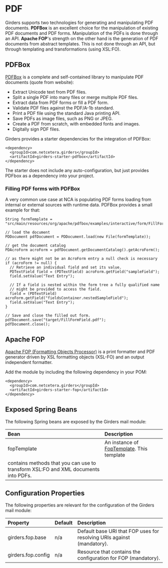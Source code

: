# PDF

Girders supports two technologies for generating and manipulating PDF documents. **PDFBox** is an excellent choice
for the manipulation of existing PDF documents and PDF forms. Manipulation of the PDFs is done through an API.
**Apache FOP**'s strength on the other hand is the generation of PDF documents from abstract templates. This is not
done through an API, but through templating and transformations (using XSL:FO).

## PDFBox

[PDFBox](https://pdfbox.apache.org) is a complete and self-contained library to manipulate PDF documents (quote
from website):

  * Extract Unicode text from PDF files.
  * Split a single PDF into many files or merge multiple PDF files.
  * Extract data from PDF forms or fill a PDF form.
  * Validate PDF files against the PDF/A-1b standard.
  * Print a PDF file using the standard Java printing API.
  * Save PDFs as image files, such as PNG or JPEG.
  * Create a PDF from scratch, with embedded fonts and images.
  * Digitally sign PDF files.

Girders provides a starter dependencies for the integration of PDFBox:

    <dependency>
      <groupId>com.netcetera.girders</groupId>
      <artifactId>girders-starter-pdfbox</artifactId>
    </dependency>
    
The starter does not include any auto-configuration, but just provides PDFbox as a dependency into your project.

### Filling PDF forms with PDFBox

A very common use case at NCA is populating PDF forms loading from internal or external sources with runtime data.
PDFBox provides a small example for that:
    
    String formTemplate = "src/main/resources/org/apache/pdfbox/examples/interactive/form/FillFormField.pdf";
        
    // load the document
    PDDocument pdfDocument = PDDocument.load(new File(formTemplate));
      
    // get the document catalog
    PDAcroForm acroForm = pdfDocument.getDocumentCatalog().getAcroForm();
      
    // as there might not be an AcroForm entry a null check is necessary
    if (acroForm != null) {
      // Retrieve an individual field and set its value.
      PDTextField field = (PDTextField) acroForm.getField("sampleField");
      field.setValue("Text Entry");
    
      // If a field is nested within the form tree a fully qualified name
      // might be provided to access the field.
      field = (PDTextField) acroForm.getField("fieldsContainer.nestedSampleField");
      field.setValue("Text Entry");
    }
      
    // Save and close the filled out form.
    pdfDocument.save("target/FillFormField.pdf");
    pdfDocument.close();

## Apache FOP

[Apache FOP (Formatting Objects Processor)](https://xmlgraphics.apache.org/fop/) is a print formatter and PDF generator
driven by XSL formatting objects (XSL-FO) and an output independent formatter.

Add the module by including the following dependency in your POM:

    <dependency>
      <groupId>com.netcetera.girders</groupId>
      <artifactId>girders-starter-fop</artifactId>
    </dependency>

## Exposed Spring Beans

The following Spring beans are exposed by the Girders mail module:

| Bean | Description |
|:--------|:------------|
| fopTemplate | An instance of [FopTemplate](../apidocs/com/netcetera/girders/fop/FopTemplate.html). This template
contains methods that you can use to transform XSL:FO and XML documents into PDFs. |

## Configuration Properties

The following properties are relevant for the configuration of the Girders mail module:

| Property | Default | Description |
|:---------|:--------|:------------|
| girders.fop.base | n/a | Default base URI that FOP uses for resolving URIs against (mandatory). |
| girders.fop.config | n/a | Resource that contains the configuration for FOP (mandatory). |
